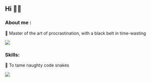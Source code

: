## Hi 👋😄
### About me :
🦥 Master of the art of procrastination, with a black belt in time-wasting

![](https://media.giphy.com/media/xUPGcy1SP080IEoMkE/giphy.gif)

### Skills:
🐍 To tame naughty code snakes

![](https://media.giphy.com/media/R9Tq2WuRgIl2sIBBIm/giphy.gif)
